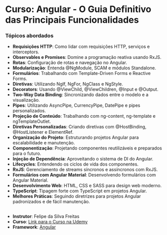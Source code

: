 
# Curso: Angular - O Guia Definitivo das Principais Funcionalidades

### Tópicos abordados

- **Requisições HTTP**: Como lidar com requisições HTTP, serviços e interceptors.
- **Observables e Promises**: Domine a programação reativa usando RxJS.
- **Rotas**: Configuração de rotas e navegação no Angular.
- **Modularização**: Entenda @NgModule, SCAM e módulos Standalone.
- **Formulários**: Trabalhando com Template-Driven Forms e Reactive Forms.
- **Diretivas**: Utilizando NgIf, NgFor, NgClass e NgStyle.
- **Decorators**: Usando @ViewChild, @ViewChildren, @Input e @Output.
- **Two-Way Data Binding**: Sincronizando dados entre o modelo e a visualização.
- **Pipes**: Utilizando AsyncPipe, CurrencyPipe, DatePipe e pipes personalizados.
- **Projeção de Conteúdo**: Trabalhando com ng-content, ng-template e ngTemplateOutlet.
- **Diretivas Personalizadas**: Criando diretivas com @HostBinding, @HostListener e ElementRef.
- **Organização do Projeto**: Estruturando projetos Angular para escalabilidade e manutenção.
- **Componentização**: Projetando componentes reutilizáveis e preparados para o futuro.
- **Injeção de Dependência**: Aproveitando o sistema de DI do Angular.
- **Lifecycles**: Entendendo os ciclos de vida dos componentes.
- **RxJS**: Gerenciamento de streams síncronos e assíncronos com RxJS.
- **Formulários com Angular Material**: Desenvolvendo formulários com Angular Material.
- **Desenvolvimento Web**: HTML, CSS e SASS para design web moderno.
- **TypeScript**: Tipagem forte com TypeScript em projetos Angular.
- **Melhores Práticas**: Seguindo diretrizes para projetos Angular padronizados e de fácil manutenção.


## 

- **Instrutor**: Felipe da Silva Freitas
- **Curso**: [Link para o Curso na Udemy](https://www.udemy.com/course/super-treinamento-de-angular-16-do-basico-ao-avancado/?couponCode=ST14MT101024)
- **Framework**: [Angular](https://angular.io/)
